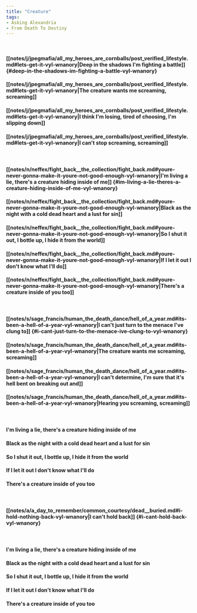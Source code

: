 ```yaml
---
title: "Creature"
tags:
- Asking Alexandria
- From Death To Destiny
---
```

&nbsp;
#### [[notes/j/jpegmafia/all_my_heroes_are_cornballs/post_verified_lifestyle.md#lets-get-it-vyl-wnanory|Deep in the shadows I'm fighting a battle]] {#deep-in-the-shadows-im-fighting-a-battle-vyl-wnanory}
#### [[notes/j/jpegmafia/all_my_heroes_are_cornballs/post_verified_lifestyle.md#lets-get-it-vyl-wnanory|The creature wants me screaming, screaming]]
#### [[notes/j/jpegmafia/all_my_heroes_are_cornballs/post_verified_lifestyle.md#lets-get-it-vyl-wnanory|I think I'm losing, tired of choosing, I'm slipping down]]
#### [[notes/j/jpegmafia/all_my_heroes_are_cornballs/post_verified_lifestyle.md#lets-get-it-vyl-wnanory|I can't stop screaming, screaming]]
&nbsp;
#### [[notes/n/neffex/fight_back__the_collection/fight_back.md#youre-never-gonna-make-it-youre-not-good-enough-vyl-wnanory|I'm living a lie, there's a creature hiding inside of me]] {#im-living-a-lie-theres-a-creature-hiding-inside-of-me-vyl-wnanory}
#### [[notes/n/neffex/fight_back__the_collection/fight_back.md#youre-never-gonna-make-it-youre-not-good-enough-vyl-wnanory|Black as the night with a cold dead heart and a lust for sin]]
#### [[notes/n/neffex/fight_back__the_collection/fight_back.md#youre-never-gonna-make-it-youre-not-good-enough-vyl-wnanory|So I shut it out, I bottle up, I hide it from the world]]
#### [[notes/n/neffex/fight_back__the_collection/fight_back.md#youre-never-gonna-make-it-youre-not-good-enough-vyl-wnanory|If I let it out I don't know what I'll do]]
#### [[notes/n/neffex/fight_back__the_collection/fight_back.md#youre-never-gonna-make-it-youre-not-good-enough-vyl-wnanory|There's a creature inside of you too]]
&nbsp;
#### [[notes/s/sage_francis/human_the_death_dance/hell_of_a_year.md#its-been-a-hell-of-a-year-vyl-wnanory|I can't just turn to the menace I've clung to]] {#i-cant-just-turn-to-the-menace-ive-clung-to-vyl-wnanory}
#### [[notes/s/sage_francis/human_the_death_dance/hell_of_a_year.md#its-been-a-hell-of-a-year-vyl-wnanory|The creature wants me screaming, screaming]]
#### [[notes/s/sage_francis/human_the_death_dance/hell_of_a_year.md#its-been-a-hell-of-a-year-vyl-wnanory|I can't determine, I'm sure that it's hell bent on breaking out and]]
#### [[notes/s/sage_francis/human_the_death_dance/hell_of_a_year.md#its-been-a-hell-of-a-year-vyl-wnanory|Hearing you screaming, screaming]]
&nbsp;
#### I'm living a lie, there's a creature hiding inside of me
#### Black as the night with a cold dead heart and a lust for sin
#### So I shut it out, I bottle up, I hide it from the world
#### If I let it out I don't know what I'll do
#### There's a creature inside of you too
&nbsp;
#### [[notes/a/a_day_to_remember/common_courtesy/dead__buried.md#i-hold-nothing-back-vyl-wnanory|I can't hold back]] {#i-cant-hold-back-vyl-wnanory}
&nbsp;
#### I'm living a lie, there's a creature hiding inside of me
#### Black as the night with a cold dead heart and a lust for sin
#### So I shut it out, I bottle up, I hide it from the world
#### If I let it out I don't know what I'll do
#### There's a creature inside of you too
